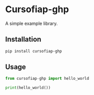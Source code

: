 # Cursofiap-ghp

A simple example library.

## Installation

```sh
pip install cursofiap-ghp
```

## Usage

```python
from cursofiap-ghp import hello_world

print(hello_world())
```
